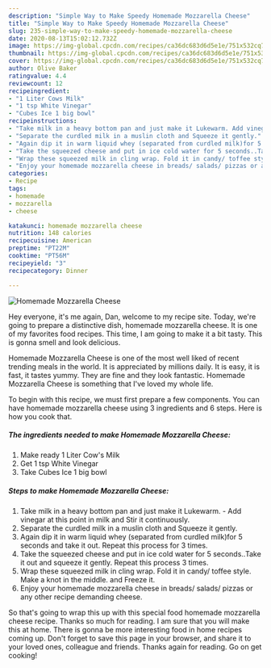 ```yaml
---
description: "Simple Way to Make Speedy Homemade Mozzarella Cheese"
title: "Simple Way to Make Speedy Homemade Mozzarella Cheese"
slug: 235-simple-way-to-make-speedy-homemade-mozzarella-cheese
date: 2020-08-13T15:02:12.732Z
image: https://img-global.cpcdn.com/recipes/ca36dc683d6d5e1e/751x532cq70/homemade-mozzarella-cheese-recipe-main-photo.jpg
thumbnail: https://img-global.cpcdn.com/recipes/ca36dc683d6d5e1e/751x532cq70/homemade-mozzarella-cheese-recipe-main-photo.jpg
cover: https://img-global.cpcdn.com/recipes/ca36dc683d6d5e1e/751x532cq70/homemade-mozzarella-cheese-recipe-main-photo.jpg
author: Olive Baker
ratingvalue: 4.4
reviewcount: 12
recipeingredient:
- "1 Liter Cows Milk"
- "1 tsp White Vinegar"
- "Cubes Ice 1 big bowl"
recipeinstructions:
- "Take milk in a heavy bottom pan and just make it Lukewarm. Add vinegar at this point in milk and Stir it continuously."
- "Separate the curdled milk in a muslin cloth and Squeeze it gently."
- "Again dip it in warm liquid whey (separated from curdled milk)for 5 seconds and take it out. Repeat this process for 3 times."
- "Take the squeezed cheese and put in ice cold water for 5 seconds..Take it out and squeeze it gently. Repeat this process 3 times."
- "Wrap these squeezed milk in cling wrap. Fold it in candy/ toffee style. Make a knot in the middle. and Freeze it."
- "Enjoy your homemade mozzarella cheese in breads/ salads/ pizzas or any other recipe demanding cheese."
categories:
- Recipe
tags:
- homemade
- mozzarella
- cheese

katakunci: homemade mozzarella cheese 
nutrition: 148 calories
recipecuisine: American
preptime: "PT22M"
cooktime: "PT56M"
recipeyield: "3"
recipecategory: Dinner

---
```



![Homemade Mozzarella Cheese](https://img-global.cpcdn.com/recipes/ca36dc683d6d5e1e/751x532cq70/homemade-mozzarella-cheese-recipe-main-photo.jpg)

Hey everyone, it's me again, Dan, welcome to my recipe site. Today, we're going to prepare a distinctive dish, homemade mozzarella cheese. It is one of my favorites food recipes. This time, I am going to make it a bit tasty. This is gonna smell and look delicious.

Homemade Mozzarella Cheese is one of the most well liked of recent trending meals in the world. It is appreciated by millions daily. It is easy, it is fast, it tastes yummy. They are fine and they look fantastic. Homemade Mozzarella Cheese is something that I've loved my whole life.




To begin with this recipe, we must first prepare a few components. You can have homemade mozzarella cheese using 3 ingredients and 6 steps. Here is how you cook that.

<!--inarticleads1-->

##### The ingredients needed to make Homemade Mozzarella Cheese:

1. Make ready 1 Liter Cow&#39;s Milk
1. Get 1 tsp White Vinegar
1. Take Cubes Ice 1 big bowl




<!--inarticleads2-->

##### Steps to make Homemade Mozzarella Cheese:

1. Take milk in a heavy bottom pan and just make it Lukewarm. - Add vinegar at this point in milk and Stir it continuously.
1. Separate the curdled milk in a muslin cloth and Squeeze it gently.
1. Again dip it in warm liquid whey (separated from curdled milk)for 5 seconds and take it out. Repeat this process for 3 times.
1. Take the squeezed cheese and put in ice cold water for 5 seconds..Take it out and squeeze it gently. Repeat this process 3 times.
1. Wrap these squeezed milk in cling wrap. Fold it in candy/ toffee style. Make a knot in the middle. and Freeze it.
1. Enjoy your homemade mozzarella cheese in breads/ salads/ pizzas or any other recipe demanding cheese.




So that's going to wrap this up with this special food homemade mozzarella cheese recipe. Thanks so much for reading. I am sure that you will make this at home. There is gonna be more interesting food in home recipes coming up. Don't forget to save this page in your browser, and share it to your loved ones, colleague and friends. Thanks again for reading. Go on get cooking!
